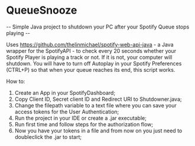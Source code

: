 # QueueSnooze

-- Simple Java project to shutdown your PC after your Spotify Queue stops playing -- 

Uses https://github.com/thelinmichael/spotify-web-api-java - a Java wrapper for the SpotifyAPI - to check every 20 seconds whether your Spotify Player is playing a track or not. If it is not, your computer will shutdown. You will have to turn off Autoplay in your Spotify Preferences (CTRL+P) so that when your queue reaches its end, this script works.

How to:
1) Create an App in your SpotifyDashboard;
2) Copy Client ID, Secret client ID and Redirect URI to Shutdowner.java;
3) Change the filepath variable to a text file where you can save your access tokens for the User Authentication;
4) Run the project in your IDE or create a .jar executable;
5) Run first time and follow steps for the authorization flow;
6) Now you have your tokens in a file and from now on you just need to doubleclick the .jar to start;
